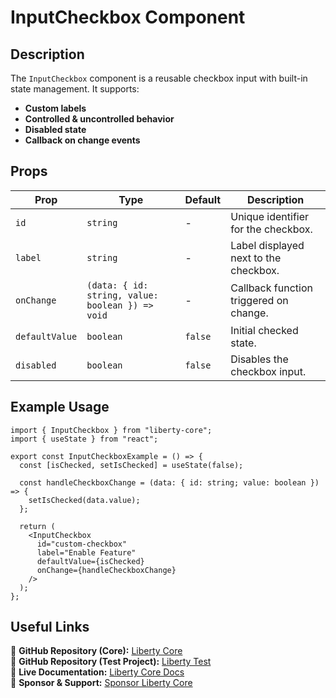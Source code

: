 # InputCheckbox Component

## Description
The `InputCheckbox` component is a reusable checkbox input with built-in state management. It supports:
- **Custom labels**
- **Controlled & uncontrolled behavior**
- **Disabled state**
- **Callback on change events**

## Props
| Prop          | Type                     | Default | Description |
|--------------|--------------------------|---------|-------------|
| `id` | `string` | - | Unique identifier for the checkbox. |
| `label` | `string` | - | Label displayed next to the checkbox. |
| `onChange` | `(data: { id: string, value: boolean }) => void` | - | Callback function triggered on change. |
| `defaultValue` | `boolean` | `false` | Initial checked state. |
| `disabled` | `boolean` | `false` | Disables the checkbox input. |

## Example Usage
```tsx
import { InputCheckbox } from "liberty-core";
import { useState } from "react";

export const InputCheckboxExample = () => {
  const [isChecked, setIsChecked] = useState(false);

  const handleCheckboxChange = (data: { id: string; value: boolean }) => {
    setIsChecked(data.value);
  };

  return (
    <InputCheckbox
      id="custom-checkbox"
      label="Enable Feature"
      defaultValue={isChecked}
      onChange={handleCheckboxChange}
    />
  );
};
```

## Useful Links
🔗 **GitHub Repository (Core):** [Liberty Core](https://github.com/fblettner/liberty-core/)  
🔗 **GitHub Repository (Test Project):** [Liberty Test](https://github.com/fblettner/liberty-test/)  
📖 **Live Documentation:** [Liberty Core Docs](https://docs.nomana-it.fr/liberty-core/)  
💖 **Sponsor & Support:** [Sponsor Liberty Core](https://github.com/sponsors/fblettner) 